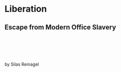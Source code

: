 <br><br><br><br><br><br><br><br>
# Liberation

## Escape from Modern Office Slavery

<br><br><br><br>

by Silas Reinagel
